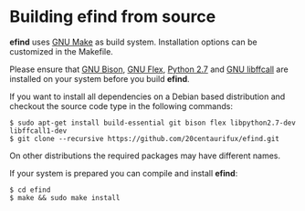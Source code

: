 # Building efind from source

**efind** uses [GNU Make](https://www.gnu.org/software/make/) as build system.
Installation options can be customized in the Makefile.

Please ensure that [GNU Bison](https://www.gnu.org/software/bison/),
[GNU Flex](https://www.gnu.org/software/flex/), [Python 2.7](https://www.python.org/)
and [GNU libffcall](https://www.gnu.org/software/libffcall/) are installed on your
system before you build **efind**.

If you want to install all dependencies on a Debian based distribution and checkout
the source code type in the following commands:

```
$ sudo apt-get install build-essential git bison flex libpython2.7-dev libffcall1-dev
$ git clone --recursive https://github.com/20centaurifux/efind.git
```

On other distributions the required packages may have different names.

If your system is prepared you can compile and install **efind**:

```
$ cd efind
$ make && sudo make install
```

